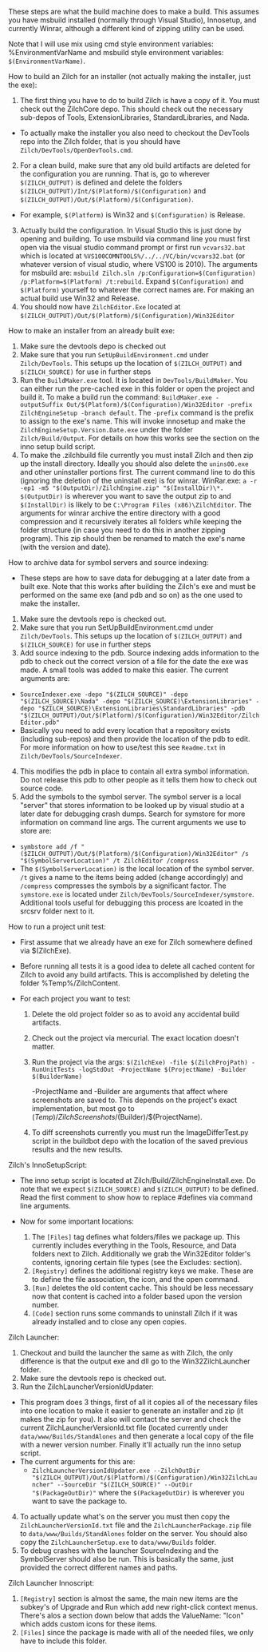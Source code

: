 These steps are what the build machine does to make a build. This assumes you have msbuild installed (normally through Visual Studio), Innosetup, and currently Winrar, although a different kind of zipping utility can be used.

Note that I will use mix using cmd style environment variables: %EnvironmentVarName and msbuild style environment variables: `$(EnvironmentVarName)`.

How to build an Zilch for an installer (not actually making the installer, just the exe):

1. The first thing you have to do to build Zilch is have a copy of it. You  must check out the ZilchCore depo. This should check out the necessary sub-depos of Tools, ExtensionLibraries, StandardLibraries, and Nada.

  - To actually make the installer you also need to checkout the DevTools repo into the Zilch folder, that is you should have `Zilch/DevTools/OpenDevTools.cmd`.

2. For a clean build, make sure that any old build artifacts are deleted for the configuration you are running. That is, go to wherever `$(ZILCH_OUTPUT)` is defined and delete the folders `$(ZILCH_OUTPUT)/Int/$(Platform)/$(Configuration)` and `$(ZILCH_OUTPUT)/Out/$(Platform)/$(Configuration)`.

  - For example, `$(Platform)` is Win32 and `$(Configuration)` is Release.

3. Actually build the configuration. In Visual Studio this is just done by opening and building. To use msbuild via command line you must first open via the visual studio command prompt or first run `vcvars32.bat` which is located at `%VS100COMNTOOLS%/../../VC/bin/vcvars32.bat` (or whatever version of visual studio, where VS100 is 2010). The arguments for msbuild are: `msbuild Zilch.sln /p:Configuration=$(Configuration) /p:Platform=$(Platform) /t:rebuild`. Expand `$(Configuration)` and `$(Platform)` yourself to whatever the correct names are. For making an actual build use Win32 and Release.
4. You should now have `ZilchEditor.Exe` located at `$(ZILCH_OUTPUT)/Out/$(Platform)/$(Configuration)/Win32Editor`

How to make an installer from an already built exe:

1. Make sure the devtools depo is checked out
2. Make sure that you run `SetUpBuildEnvironment.cmd` under `Zilch/DevTools`. This setups up the location of `$(ZILCH_OUTPUT)` and `$(ZILCH_SOURCE)` for use in further steps
3. Run the `BuildMaker.exe` tool. It is located in `DevTools/BuildMaker`. You can either run the pre-cached exe in this folder or open the project and build it. To make a build run the command: `BuildMaker.exe -outputSuffix Out/$(Platform)/$(Configuration)/Win32Editor -prefix ZilchEngineSetup -branch default`. The `-prefix` command is the prefix to assign to the exe's name. This will invoke innosetup and make the `ZilchEngineSetup.Version.Date.exe` under the folder `Zilch/Build/Output`. For details on how this works see the section on the inno setup build script.
4. To make the .zilchbuild file currently you must install Zilch and then zip up the install directory. Ideally you should also delete the `unins00.exe` and other uninstaller portions first. The current command line to do this (ignoring the deletion of the uninstall exe) is for winrar. WinRar.exe: `a -r -ep1 -m5 "$(OutputDir)/ZilchEngine.zip" "$(InstallDir)\*. $(OutputDir)` is wherever you want to save the output zip to and `$(InstallDir)` is likely to be `C:\Program Files (x86)\ZilchEditor`. The arguments for winrar archive the entire directory with a good compression and it recursively iterates all folders while keeping the folder structure (in case you need to do this in another zipping program). This zip should then be renamed to match the exe's name (with the version and date).

How to archive data for symbol servers and source indexing:

- These steps are how to save data for debugging at a later date from a built exe. Note that this works after building the Zilch's exe and must be performed on the same exe (and pdb and so on) as the one used to make the installer.

1. Make sure the devtools repo is checked out.
2. Make sure that you run SetUpBuildEnvironment.cmd under `Zilch/DevTools`. This setups up the location of `$(ZILCH_OUTPUT)` and `$(ZILCH_SOURCE)` for use in further steps
3. Add source indexing to the pdb. Source indexing adds information to the pdb to check out the correct version of a file for the date the exe was made. A small tools was added to make this easier. The current arguments are:

  - `SourceIndexer.exe -depo "$(ZILCH_SOURCE)" -depo "$(ZILCH_SOURCE)\Nada" -depo "$(ZILCH_SOURCE)\ExtensionLibraries" -depo "$ZILCH_SOURCE)\ExtensionLibraries\StandardLibraries" -pdb "$(ZILCH_OUTPUT)/Out/$(Platform)/$(Configuration)/Win32Editor/ZilchEditor.pdb"`
  - Basically you need to add every location that a repository exists (including sub-repos) and then provide the location of the pdb to edit. For more information on how to use/test this see `Readme.txt` in `Zilch/DevTools/SourceIndexer`.

4. This modifies the pdb in place to contain all extra symbol information. Do not release this pdb to other people as it tells them how to check out source code.
5. Add the symbols to the symbol server. The symbol server is a local "server" that stores information to be looked up by visual studio at a later date for debugging crash dumps. Search for symstore for more information on command line args. The current arguments we use to store are:

  - `symbstore add /f "($ZILCH_OUTPUT)/Out/$(Platform)/$(Configuration)/Win32Editor" /s "$(SymbolServerLocation)" /t ZilchEditor /compress`
  - The `$(SymbolServerLocation)` is the local location of the symbol server. `/t` gives a name to the items being added (change accordingly) and `/compress` compresses the symbols by a significant factor. The `symstore.exe` is located under `Zilch/DevTools/SourceIndexer/symstore`. Additional tools useful for debugging this process are lcoated in the srcsrv folder next to it.

How to run a project unit test:

- First assume that we already have an exe for Zilch somewhere defined via $(ZilchExe).
- Before running all tests it is a good idea to delete all cached content for Zilch to avoid any build artifacts. This is accomplished by deleting the folder %Temp%/ZilchContent.
- For each project you want to test:

  1. Delete the old project folder so as to avoid any accidental build artifacts.
  2. Check out the project via mercurial. The exact location doesn't matter.
  3. Run the project via the args: `$(ZilchExe) -file $(ZilchProjPath) -RunUnitTests -logStdOut -ProjectName $(ProjectName) -Builder $(BuilderName)`

      -ProjectName and -Builder are arguments that affect where screenshots are saved to. This depends on the project's exact implementation, but most go to $(Temp)/ZilchScreenshots/$(Builder)/$(ProjectName).

  4. To diff screenshots currently you must run the ImageDifferTest.py script in the buildbot depo with the location of the saved previous results and the new results.

Zilch's InnoSetupScript:
- The inno setup script is located at Zilch/Build/ZilchEngineInstall.exe. Do note that we expect `$(ZILCH_SOURCE)` and `$(ZILCH_OUTPUT)` to be defined. Read the first comment to show how to replace #defines via command line arguments.
- Now for some important locations:

  1. The `[Files]` tag defines what folders/files we package up. This currently includes everything in the Tools, Resource, and Data folders next to Zilch. Additionally we grab the Win32Editor folder's contents, ignoring certain file types (see the Excludes: section).
  2. `[Registry]` defines the additional registry keys we make. These are to define the file association, the icon, and the open command.
  3. `[Run]` deletes the old content cache. This should be less necessary now that content is cached into a folder based upon the version number.
  4. `[Code]` section runs some commands to uninstall Zilch if it was already installed and to close any open copies.

Zilch Launcher:

1. Checkout and build the launcher the same as with Zilch, the only difference is that the output exe and dll go to the Win32ZilchLauncher folder.
2. Make sure the devtools repo is checked out.
3. Run the ZilchLauncherVersionIdUpdater:

  - This program does 3 things, first of all it copies all of the necessary files into one location to make it easier to generate an installer and zip (it makes the zip for you). It also will contact the server and check the current ZilchLauncherVersionId.txt file (located currently under `data/www/Builds/StandAlones` and then generate a local copy of the file with a newer version number. Finally it'll actually run the inno setup script.
  - The current arguments for this are:
    - `ZilchLauncherVersionIdUpdater.exe --ZilchOutDir "$(ZILCH_OUTPUT)/Out/$(Platform)/$(Configuration)/Win32ZilchLauncher" --SourceDir "$(ZILCH_SOURCE)" --OutDir "$(PackageOutDir)"` where the `$(PackageOutDir)` is wherever you want to save the package to.

4. To actually update what's on the server you must then copy the `ZilchLauncherVersionId.txt` file and the `ZilchLauncherPackage.zip` file to `data/www/Builds/StandAlones` folder on the server. You should also copy the `ZilchLauncherSetup.exe` to `data/www/Builds` folder.
5. To debug crashes with the launcher SourceIndexing and the SymbolServer should also be run. This is basically the same, just provided the correct different names and paths.

Zilch Launcher Innoscript:

1. `[Registry]` section is almost the same, the main new items are the subkey's of Upgrade and Run which add new right-click context menus. There's alos a section down below that adds the ValueName: "Icon" which adds custom icons for these items.
2. `[Files]` since the package is made with all of the needed files, we only have to include this folder.
 

 